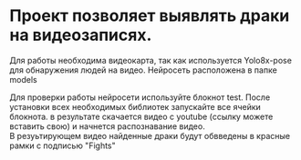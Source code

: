 # Проект позволяет выявлять драки на видеозаписях.
Для работы необходима видеокарта, так как используется Yolo8x-pose для обнаружения людей на видео. 
Нейросеть расположена в папке models

Для проверки работы нейросети используйте блокнот test.
После установки всех необходимых библиотек запускайте все ячейки блокнота. в результате скачается видео с youtube (сcылку можете вставить свою) и начнется распознавание видео.  
В резуьтирующем видео найденные драки будут обвведены в красные рамки с подписью "Fights" 



